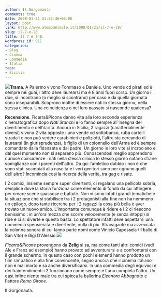 ```yaml
---
author: Il Gorgonauta
comments: true
date: 2008-01-21 21:33:46+00:00
layout: post
link: http://www.atomodelmale.it/2008/01/21/il-7-e-l8/
slug: il-7-e-l8
title: Il 7 e l'8.
wordpress_id: 911
categories:
- Blog
- Cinema
- Commedia
- Italia
tags:
- Sicilia
---
```


![](http://www.atomodelmale.it/wp-content/uploads/2008/10/il7el8.jpg)**Trama**. A Palermo vivono Tommaso e Daniele. Uno vende cd pirati ed è sempre nei guai,  l'altro deve laurearsi ma è 8 anni fuori corso. Un giorno i due, si incontrano (o meglio si scontrano) per caso e da quella giornata sono inseparabili. Scoprono inoltre di essere nati lo stesso giorno, nella stessa clinica. Una coincidenza o nel loro passato si nasconde qualcosa?

**Recensione**. Ficarra&Picone danno vita alla loro seconda esperienza cinematografica dopo _Nati Stanchi_ e lo fanno sempre all'insegna del divertimento e dell'ilarità. Ancora in Sicilia, 2 ragazzi (caratterialmente diversi) vivono 2 vita opposte : uno vende cd sottobanco, ruba cartelli stradali e non può vedere carabinieri e poliziotti, l'altro sta cercando di laurearsi (in giurisprudenza), è figlio di un colonnello dell'Arma ed è sempre comandato dalla fidanzata e dal padre. Un giorno le loro vite si incrociano e dal quel momento non si separano più. Conoscendosi meglio apprendono curiose coincidenze : nati nella stessa clinica lo stesso giorno notano strane somiglianze con i parenti dell'altro. Da qui l'amletico dubbio : non è che sono stati scambiati alla nascita e i veri genitori sono per ognuno quelli dell'altro? Incomincia così la ricerca della verità, tra gag e risate.

<!-- more -->


I 2 comici, insieme sempre super divertenti, ci regalano una pellicola sobria, semplice dove la storia funziona come elemento di fondo da cui attingere per creare scene spassose e battute. Non vi sono infatti grandi tematiche e la situazione che si stabilisce tra i 2 protagonisti alla fine non ha nemmeno un epilogo, dopo tante ricerche per i 2 ragazzi la cosa più bella è aver trovato un nuovo amico. L'importante comunque è ridere e i 2 ci riescono benissimo : in un'ora mezza che scorre velocemente (e senza intoppi) si ride e ci si diverte e questo basta. Lo spettatore infatti deve aspettarsi una commedia spensierata e divertente, nulla di più. Stravagante ma azzeccata la colonna sonora di cui fanno parte nomi come Vinicio Capossela (Il ballo di San Vito) e Gigi D'Alessio.![](http://www.atomodelmale.it/wp-content/uploads/2008/10/il-7-e-l8-300x195.jpg)

_Ficarra&Picone_ provengono da **Zelig** si sa, ma come tanti altri comici (vedi Ale e Franz ad esempio) hanno provato ad avventurarsi e a confrontarsi con il grande schermo. In questo caso con pochi elementi hanno prodotto un film simpatico e alla fine convincente, segno ancora che il cinema italiano non è mai morto e sa anche diversificarsi. In una commedia degli equivoci e dei fraintendimenti i 2 funzionano come sempre e l'uno completa l'altro. Un cast infine niente male tra cui spicca la ballerina _Eleonora Abbagnato_ e l'attore _Remo Girone_.

Il Gorgonauta.
